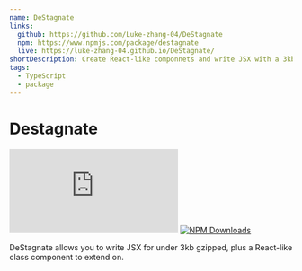 ```yaml
---
name: DeStagnate
links:
  github: https://github.com/Luke-zhang-04/DeStagnate
  npm: https://www.npmjs.com/package/destagnate
  live: https://luke-zhang-04.github.io/DeStagnate/
shortDescription: Create React-like componnets and write JSX with a 3kb gzipped library.
tags:
  - TypeScript
  - package
---
```


# Destagnate

[![Bundle Min GZip Size](https://img.badgesize.io/https:/raw.githubusercontent.com/Luke-zhang-04/DeStagnate/master/dist/iife/deStagnate.min.js?label=deStagnate.min.js%20gzip&compression=gzip&style=flat-square)](https://github.com/Luke-zhang-04/DeStagnate/blob/master/dist/iife/deStagnate.min.js)
[![NPM Downloads](https://img.shields.io/npm/dt/destagnate?logo=npm&style=flat-square)](https://www.npmjs.com/package/destagnate)

DeStagnate allows you to write JSX for under 3kb gzipped, plus a React-like class component to extend on.
